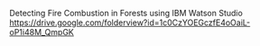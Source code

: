 Detecting Fire Combustion in Forests using IBM Watson Studio
https://drive.google.com/folderview?id=1c0CzYOEGczfE4oOaiL-oP1i48M_QmpGK

